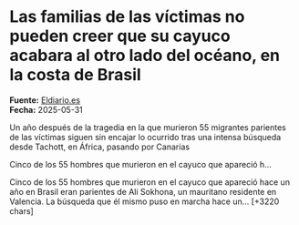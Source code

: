 # Las familias de las víctimas no pueden creer que su cayuco acabara al otro lado del océano, en la costa de Brasil

**Fuente:** [Eldiario.es](https://www.eldiario.es/canariasahora/migraciones/familias-victimas-no-creer-cayuco-acabara-lado-oceano-costa-brasil_1_12346346.html)  
**Fecha:** 2025-05-31

Un año después de la tragedia en la que murieron 55 migrantes parientes de las víctimas siguen sin encajar lo ocurrido tras una intensa búsqueda desde Tachott, en África, pasando por Canarias

 Cinco de los 55 hombres que murieron en el cayuco que apareció h…

Cinco de los 55 hombres que murieron en el cayuco que apareció hace un año en Brasil eran parientes de Ali Sokhona, un mauritano residente en Valencia. La búsqueda que él mismo puso en marcha hace un… [+3220 chars]
